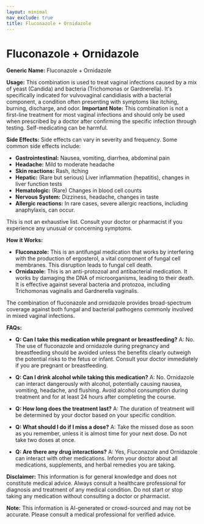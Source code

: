 ```yaml
---
layout: minimal
nav_exclude: true
title: Fluconazole + Ornidazole
---
```


# Fluconazole + Ornidazole

**Generic Name:** Fluconazole + Ornidazole

**Usage:** This combination is used to treat vaginal infections caused by a mix of yeast (Candida) and bacteria (Trichomonas or Gardnerella).  It's specifically indicated for vulvovaginal candidiasis with a bacterial component,  a condition often presenting with symptoms like itching, burning, discharge, and odor.  **Important Note:** This combination is not a first-line treatment for most vaginal infections and should only be used when prescribed by a doctor after confirming the specific infection through testing.  Self-medicating can be harmful.

**Side Effects:**  Side effects can vary in severity and frequency. Some common side effects include:

* **Gastrointestinal:** Nausea, vomiting, diarrhea, abdominal pain
* **Headache:**  Mild to moderate headache
* **Skin reactions:** Rash, itching
* **Hepatic:** (Rare but serious) Liver inflammation (hepatitis), changes in liver function tests
* **Hematologic:** (Rare) Changes in blood cell counts
* **Nervous System:** Dizziness, headache, changes in taste
* **Allergic reactions:**  In rare cases, severe allergic reactions, including anaphylaxis, can occur.

This is not an exhaustive list.  Consult your doctor or pharmacist if you experience any unusual or concerning symptoms.

**How it Works:**

* **Fluconazole:** This is an antifungal medication that works by interfering with the production of ergosterol, a vital component of fungal cell membranes. This disruption leads to fungal cell death.
* **Ornidazole:** This is an anti-protozoal and antibacterial medication.  It works by damaging the DNA of microorganisms, leading to their death.  It is effective against several bacteria and protozoa, including Trichomonas vaginalis and Gardnerella vaginalis.

The combination of fluconazole and ornidazole provides broad-spectrum coverage against both fungal and bacterial pathogens commonly involved in mixed vaginal infections.


**FAQs:**

* **Q: Can I take this medication while pregnant or breastfeeding?** A:  No.  The use of fluconazole and ornidazole during pregnancy and breastfeeding should be avoided unless the benefits clearly outweigh the potential risks to the fetus or infant. Consult your doctor immediately if you are pregnant or breastfeeding.

* **Q: Can I drink alcohol while taking this medication?** A: No.  Ornidazole can interact dangerously with alcohol, potentially causing nausea, vomiting, headache, and flushing. Avoid alcohol consumption during treatment and for at least 24 hours after completing the course.

* **Q: How long does the treatment last?** A: The duration of treatment will be determined by your doctor based on your specific condition.

* **Q: What should I do if I miss a dose?** A: Take the missed dose as soon as you remember, unless it is almost time for your next dose. Do not take two doses at once.

* **Q: Are there any drug interactions?** A: Yes, Fluconazole and Ornidazole can interact with other medications. Inform your doctor about all medications, supplements, and herbal remedies you are taking.


**Disclaimer:** This information is for general knowledge and does not constitute medical advice.  Always consult a healthcare professional for diagnosis and treatment of any medical condition.  Do not start or stop taking any medication without consulting a doctor or pharmacist.


**Note:** This information is AI-generated or crowd-sourced and may not be accurate. Please consult a medical professional for verified advice.